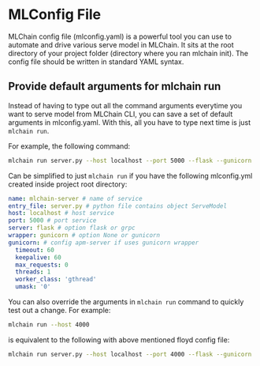 # MLConfig File

MLChain config file (mlconfig.yaml) is a powerful tool you can use to automate and drive various serve model in MLChain. It sits at the root directory of your project folder (directory where you ran mlchain init). The config file should be written in standard YAML syntax.


## Provide default arguments for mlchain run

Instead of having to type out all the command arguments everytime you want to serve model from MLChain CLI, you can save a set of default arguments in mlconfig.yaml. With this, all you have to type next time is just `mlchain run`.

For example, the following command:

```bash
mlchain run server.py --host localhost --port 5000 --flask --gunicorn
```

Can be simplified to just `mlchain run` if you have the following mlconfig.yml created inside project root directory:

```yaml
name: mlchain-server # name of service
entry_file: server.py # python file contains object ServeModel
host: localhost # host service
port: 5000 # port service
server: flask # option flask or grpc
wrapper: gunicorn # option None or gunicorn
gunicorn: # config apm-server if uses gunicorn wrapper
  timeout: 60
  keepalive: 60
  max_requests: 0
  threads: 1
  worker_class: 'gthread'
  umask: '0'
```

You can also override the arguments in `mlchain run` command to quickly test out a change. For example:

```bash
mlchain run --host 4000
```

is equivalent to the following with above mentioned floyd config file:

```bash
mlchain run server.py --host localhost --port 4000 --flask --gunicorn
```
